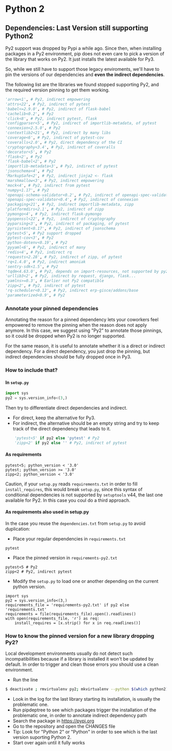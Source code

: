 # Python 2

## Dependencies: Last Version still supporting Python2

Py2 support was dropped by Pypi a while ago.
Since then, when installing packages in a Py2 environment,
pip does not even care to pick a version of the library that works on Py2.
It just installs the latest available for Py3.

So, while we still have to support those legacy enviroments,
we'll have to pin the versions of our dependencies
and **even the indirect dependencies**.

The following list are the libraries we found stopped supporting Py2,
and the required version pinning to get them working.

```python
'arrow<1', # Py2, indirect empowering
'attrs<22', # Py2, indirect of pytest
'babel<=2.9.0', # Py2, indirect of flask-babel
'cachelib<0.2', # Py2
'click<8', # Py2, indirect pytest, flask
'configparser<5', # Py2, indirect of importlib-metadata, of pytest
'connexion<2.5.0', # Py2
'contextlib2<21', # Py2, indirect by many libs
'coverage<6', # Py2, indirect of pytest-cov
'coveralls<2.0', # Py2, direct dependency of the CI
'cryptography<3.4', # Py2, indirect of coveralls
'decorator<5', # Py2
'flask<2', # Py2
'flask-babel<2', # Py2
'importlib-metadata<3', # Py2, indirect of pytest
'jsonschema<4', # Py2
'MarkupSafe<2', # Py2, indirect jinja2 <- flask
'marshmallow<3', # Py2, indirect empowering
'mock<4', # Py2, indirect from pytest
'numpy<1.17', # Py2
'openapi-schema-validator<0.2', # Py2, indirect of openapi-spec-validator
'openapi-spec-validator<0.4', # Py2, indirect of connexion
'packaging<21', # Py2, indirect importlib-metadata, zipp
'platformdirs<2.1', # Py2, indirect of zipp
'pymongo<4', # Py2, indirect flask-pymongo
'pyopenssl<22', # Py2,  indirect of cryptography
'pyparsing<3', # Py2, indirect of packaging, of pytest
'pyrsistent<0.17', # Py2, indirect of jsonschema
'pytest<5', # Py2 support dropped
'pytest-cov<3', # Py2
'python-dotenv<0.19', # Py2
'pyyaml<6', # Py2, indirect of many
'redis<4', # Py2, indirect rq
'requests<2.28', # Py2, indirect of zipp, of pytest
'rq<1.4.0', # Py2, indirect amoniak
'sentry-sdk<1.5', # Py2
'tqdm<4.63.0', # Py2, depends on import-resources, not supported by py2
'urllib3<2', # Py2, indirect by request, django, flask...
'yamlns>=0.3', # Earlier not Py2 compatible
'zipp<2', # Py2, indirect of pytest
'rq-scheduler<0.12', # Py2, indirect erp-gisce/addons/base
'parameterized<0.9', # Py2
```

### Annotate your pinned dependencies

Annotating the reason for a pinned dependency lets your coworkers feel empowered to remove the pinning when the reason does not apply anymore.
In this case, we suggest using "Py2" to annotate those pinnings, so it could be dropped when Py2 is no longer supported.

For the same reason, it is useful to annotate whether it is a direct or indirect dependency.
For a direct dependency, you just drop the pinning,
but indirect dependencies should be fully dropped once in Py3.

### How to include that?

#### In `setup.py`

```python
import sys
py2 = sys.version_info<(3,)                                                       
```

Then try to differentiate direct dependencies and indirect.

- For direct, keep the alternative for Py3.
- For indirect, the alternative should be an empty string and try to keep track of the direct dependency that leads to it.

```python
    'pytest<5' if py2 else 'pytest' # Py2
    'zipp<2' if py2 else '' # Py2, indirect of pytest
```

#### As requirements
```
pytest<5; python_version < '3.0'
pytest; python_version >= '3.0'
zipp<2; python_version < '3.0'
```

Caution, if your `setup.py` reads `requirements.txt` in order to fill `install_requires`, this would break `setup.py`,
since this syntax of conditional dependencies is not supported by `setuptools` v44, the last one available for Py2.
In this case you coul do a third approach.

#### As requirements also used in setup.py

In the case you reuse the `dependencies.txt` from `setup.py` to avoid duplication:

- Place your regular dependencies in `requirements.txt`
```
pytest
```
- Place the pinned version in `requirements-py2.txt`
```
pytest<5 # Py2
zipp<2 # Py2, indirect pytest
```

- Modify the `setup.py` to load one or another depending on the current python version.
```
import sys
py2 = sys.version_info<(3,)                                                       
requirements_file = 'requirements-py2.txt' if py2 else 'requirements.txt'
requirements = file(requirements_file).open().readlines()
with open(requirements_file, 'r') as req:
    install_requires = [x.strip() for x in req.readlines()]
```


### How to know the pinned version for a new library dropping Py2?

Local development environments usually do not detect such incompatibilities
because if a library is installed it won't be updated by default.
In order to trigger and clean those errors you should use a clean environment.

- Run the line
```bash 
$ deactivate ; rmvirtualenv py2; mkvirtualenv --python $(which python2) py2; pip install pipdeptree; ./setup.py develop
```
- Look in the log for the last library starting its installation, is usually the problematic one.
- Run pipdeptree to see which packages trigger the installation of the problematic one, in order to annotate indirect dependency path
- Search the package in https://pypi.org
- Go to the repository and open the CHANGES file
- Tip: Look for "Python 2" or "Python" in order to see which is the last version suporting Python 2.
- Start over again until it fully works





